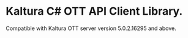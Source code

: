 # Kaltura C# OTT API Client Library.
Compatible with Kaltura OTT server version 5.0.2.16295 and above.
